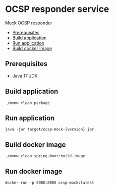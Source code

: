 # OCSP responder service

Mock OCSP responder

- [Prerequisites](#prerequisites)
- [Build application](#build)
- [Run application](#run)
- [Build docker image](#build-docker)


<a name="prerequisites"></a>
## Prerequisites

* Java 17 JDK

<a name="build"></a>
## Build application

```Shell
./mvnw clean package
```

<a name="run"></a>
## Run application

```Shell
java -jar target/ocsp-mock-{version}.jar
```
<a name="build-docker"></a>
## Build docker image

```Shell
./mvnw clean spring-boot:build-image
```

<a name="run-docker"></a>
## Run docker image

```Shell
docker run -p 8080:8080 ocsp-mock:latest
```